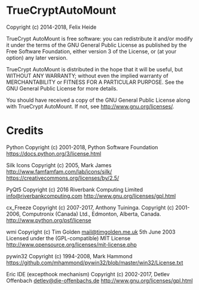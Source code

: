 TrueCryptAutoMount
==================
Copyright (c) 2014-2018, Felix Heide

TrueCrypt AutoMount is free software: you can redistribute it and/or modify it under the terms of the GNU General Public License as published by the Free Software Foundation, either version 3 of the License, or (at your option) any later version.

TrueCrypt AutoMount is distributed in the hope that it will be useful, but WITHOUT ANY WARRANTY; without even the implied warranty of MERCHANTABILITY or FITNESS FOR A PARTICULAR PURPOSE.  See the GNU General Public License for more details.

You should have received a copy of the GNU General Public License along with TrueCrypt AutoMount.  If not, see <http://www.gnu.org/licenses/>.

Credits
==================
Python
Copyright (c) 2001-2018, Python Software Foundation
<https://docs.python.org/3/license.html>

Silk Icons
Copyright (c) 2005, Mark James <http://www.famfamfam.com/lab/icons/silk/>
<https://creativecommons.org/licenses/by/2.5/>

PyQt5
Copyright (c) 2016 Riverbank Computing Limited <info@riverbankcomputing.com>
<http://www.gnu.org/licenses/gpl.html>

cx_Freeze
Copyright (c) 2007-2017, Anthony Tuininga.
Copyright (c) 2001-2006, Computronix (Canada) Ltd., Edmonton, Alberta, Canada.
<http://www.python.org/psf/license>

wmi
Copyright (c) Tim Golden <mail@timgolden.me.uk> 5th June 2003 Licensed under the (GPL-compatible) MIT License
<http://www.opensource.org/licenses/mit-license.php>

pywin32
Copyright (c) 1994-2008, Mark Hammond
<https://github.com/mhammond/pywin32/blob/master/win32/License.txt>

Eric IDE (excepthook mechanism)
Copyright (c) 2002-2017, Detlev Offenbach <detlev@die-offenbachs.de>
<http://www.gnu.org/licenses/gpl.html>
